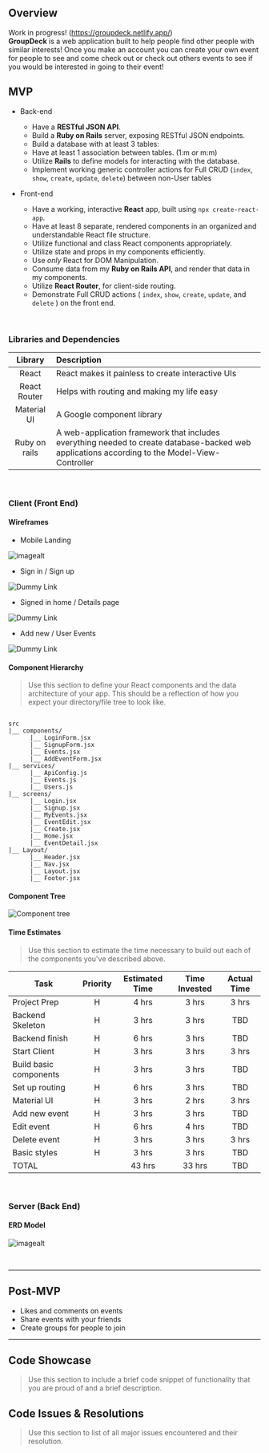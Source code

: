 ## Overview
Work in progress! (https://groupdeck.netlify.app/)
<br>
**GroupDeck** is a web application built to help people find other people with similar interests! Once you make an account you can create your own event for people to see and come check out or check out others events to see if you would be interested in going to their event!
<br>

## MVP

- Back-end
  - Have a **RESTful JSON API**.
  - Build a **Ruby on Rails** server, exposing RESTful JSON endpoints.
  - Build a database with at least 3 tables:
  - Have at least 1 association between tables. (1:m _or_ m:m)
  - Utilize **Rails** to define models for interacting with the database.
  - Implement working generic controller actions for Full CRUD (`index`, `show`, `create`, `update`, `delete`) between non-User tables 
  
- Front-end
  - Have a working, interactive **React** app, built using `npx create-react-app`.
  - Have at least 8 separate, rendered components in an organized and understandable React file structure.
  - Utilize functional and class React components appropriately.
  - Utilize state and props in my components efficiently.
  - Use _only_ React for DOM Manipulation.
  - Consume data from my **Ruby on Rails API**, and render that data in my components.
  - Utilize **React Router**, for client-side routing.
  - Demonstrate Full CRUD actions ( `index`, `show`, `create`, `update`, and `delete` ) on the front end.
  
<br>

### Libraries and Dependencies

|     Library      | Description                                |
| :--------------: | :----------------------------------------- |
|      React       | React makes it painless to create interactive UIs |
|   React Router   |Helps with routing and making my life easy|
|   Material UI    | A Google component library |
|  Ruby on rails   | A web-application framework that includes everything needed to create database-backed web applications according to the Model-View-Controller |

<br>

### Client (Front End)

#### Wireframes

- Mobile Landing

![imagealt](https://i.imgur.com/85nVthc.png)

- Sign in / Sign up

![Dummy Link](https://i.imgur.com/ZmwQT2i.png)

- Signed in home / Details page

![Dummy Link](https://i.imgur.com/B5Yyxms.png)

- Add new / User Events

![Dummy Link](https://i.imgur.com/ca87TfR.png)

#### Component Hierarchy

> Use this section to define your React components and the data architecture of your app. This should be a reflection of how you expect your directory/file tree to look like. 

``` structure

src
|__ components/
      |__ LoginForm.jsx
      |__ SignupForm.jsx
      |__ Events.jsx
      |__ AddEventForm.jsx
|__ services/
      |__ ApiConfig.js
      |__ Events.js
      |__ Users.js
|__ screens/
      |__ Login.jsx
      |__ Signup.jsx
      |__ MyEvents.jsx
      |__ EventEdit.jsx
      |__ Create.jsx
      |__ Home.jsx
      |__ EventDetail.jsx
|__ Layout/
      |__ Header.jsx
      |__ Nav.jsx
      |__ Layout.jsx
      |__ Footer.jsx

```

#### Component Tree

![Component tree](https://i.imgur.com/K7R2U5e.png)

#### Time Estimates

> Use this section to estimate the time necessary to build out each of the components you've described above.

| Task                | Priority | Estimated Time | Time Invested | Actual Time |
| ------------------- | :------: | :------------: | :-----------: | :---------: |
| Project Prep    |    H     |     4 hrs      |     3 hrs     |    3 hrs    |
| Backend Skeleton |    H     |     3 hrs      |     3 hrs     |     TBD     |
| Backend finish   |    H     |     6 hrs      |     3 hrs     |     TBD     |
| Start Client   |    H     |     3 hrs      |     3 hrs     |    3 hrs    |
| Build basic components |    H     |     3 hrs      |     3 hrs     |     TBD     |
| Set up routing   |    H     |     6 hrs      |     3 hrs     |     TBD     |
| Material UI    |    H     |     3 hrs      |     2 hrs     |    3 hrs    |
| Add new event |    H     |     3 hrs      |     3 hrs     |     TBD     |
| Edit event               |    H     |     6 hrs      |     4 hrs     |     TBD     |
| Delete event    |    H     |     3 hrs      |     3 hrs     |    3 hrs    |
| Basic styles |    H     |     3 hrs      |     3 hrs     |     TBD     |
| TOTAL               |          |     43 hrs      |     33 hrs     |     TBD     |

<br>

### Server (Back End)

#### ERD Model

![imagealt](https://i.imgur.com/8yFLr0h.png)

<br>

***

## Post-MVP

  - Likes and comments on events
  - Share events with your friends
  - Create groups for people to join
  
***

## Code Showcase

> Use this section to include a brief code snippet of functionality that you are proud of and a brief description.

## Code Issues & Resolutions

> Use this section to list of all major issues encountered and their resolution.
